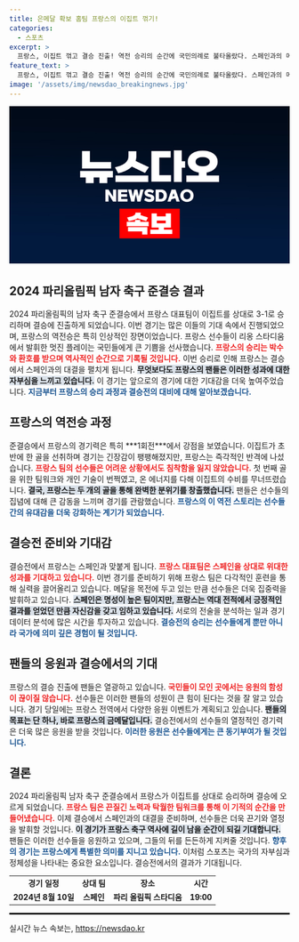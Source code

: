 ```yaml
---
title: 은메달 확보 홈팀 프랑스의 이집트 꺾기!
categories:
  - 스포츠
excerpt: >
  프랑스, 이집트 꺾고 결승 진출! 역전 승리의 순간에 국민의례로 불타올랐다. 스페인과의 메달 대결을 앞둔 프랑스를 응원하자!
feature_text: >
  프랑스, 이집트 꺾고 결승 진출! 역전 승리의 순간에 국민의례로 불타올랐다. 스페인과의 메달 대결을 앞둔 프랑스를 응원하자!
image: '/assets/img/newsdao_breakingnews.jpg'
---
```


<p><img src="/assets/img/newsdao_breakingnews.jpg" alt="firstkoreanews 속보" /></p>

<h2 data-ke-size="size26">2024 파리올림픽 남자 축구 준결승 결과</h2>

<p data-ke-size="size16">2024 파리올림픽의 남자 축구 준결승에서 프랑스 대표팀이 이집트를 상대로 3-1로 승리하며 결승에 진출하게 되었습니다. 이번 경기는 많은 이들의 기대 속에서 진행되었으며, 프랑스의 역전승은 특히 인상적인 장면이었습니다. 프랑스 선수들이 리옹 스타디움에서 발휘한 멋진 플레이는 국민들에게 큰 기쁨을 선사했습니다. <b><span style="color: #ee2323;">프랑스의 승리는 박수와 환호를 받으며 역사적인 순간으로 기록될 것입니다.</span></b> 이번 승리로 인해 프랑스는 결승에서 스페인과의 대결을 펼치게 됩니다. <b><span style="background-color: #21538527;">무엇보다도 프랑스의 팬들은 이러한 성과에 대한 자부심을 느끼고 있습니다.</span></b> 이 경기는 앞으로의 경기에 대한 기대감을 더욱 높여주었습니다. <b><span style="color: #1a5490;">지금부터 프랑스의 승리 과정과 결승전의 대비에 대해 알아보겠습니다.</span></b></p>

<h2>프랑스의 역전승 과정</h2>

<p data-ke-size="size16">준결승에서 프랑스의 경기력은 특히 ***1회전***에서 강점을 보였습니다. 이집트가 초반에 한 골을 선취하며 경기는 긴장감이 팽팽해졌지만, 프랑스는 즉각적인 반격에 나섰습니다. <b><span style="color: #ee2323;">프랑스 팀의 선수들은 어려운 상황에서도 침착함을 잃지 않았습니다.</span></b> 첫 번째 골을 위한 팀워크와 개인 기술이 번쩍였고, 온 에너지를 다해 이집트의 수비를 무너뜨렸습니다. <b><span style="background-color: #21538527;">결국, 프랑스는 두 개의 골을 통해 완벽한 분위기를 창출했습니다.</span></b> 팬들은 선수들의 집념에 대해 큰 감동을 느끼며 경기를 관람했습니다. <b><span style="color: #1a5490;">프랑스의 이 역전 스토리는 선수들 간의 유대감을 더욱 강화하는 계기가 되었습니다.</span></b></p>

<h2>결승전 준비와 기대감</h2>

<p data-ke-size="size16">결승전에서 프랑스는 스페인과 맞붙게 됩니다. <b><span style="color: #ee2323;">프랑스 대표팀은 스페인을 상대로 위대한 성과를 기대하고 있습니다.</span></b> 이번 경기를 준비하기 위해 프랑스 팀은 다각적인 훈련을 통해 실력을 끌어올리고 있습니다. 메달을 목전에 두고 있는 만큼 선수들은 더욱 집중력을 발휘하고 있습니다. <b><span style="background-color: #21538527;">스페인은 명성이 높은 팀이지만, 프랑스는 역대 전적에서 긍정적인 결과를 얻었던 만큼 자신감을 갖고 임하고 있습니다.</span></b> 서로의 전술을 분석하는 일과 경기 데이터 분석에 많은 시간을 투자하고 있습니다. <b><span style="color: #1a5490;">결승전의 승리는 선수들에게 뿐만 아니라 국가에 의미 깊은 경험이 될 것입니다.</span></b></p>

<h2>팬들의 응원과 결승에서의 기대</h2>

<p data-ke-size="size16">프랑스의 결승 진출에 팬들은 열광하고 있습니다. <b><span style="color: #ee2323;">국민들이 모인 곳에서는 응원의 함성이 끊이질 않습니다.</span></b> 선수들은 이러한 팬들의 성원이 큰 힘이 된다는 것을 잘 알고 있습니다. 경기 당일에는 프랑스 전역에서 다양한 응원 이벤트가 계획되고 있습니다. <b><span style="background-color: #21538527;">팬들의 목표는 단 하나, 바로 프랑스의 금메달입니다.</span></b> 결승전에서의 선수들의 열정적인 경기력은 더욱 많은 응원을 받을 것입니다. <b><span style="color: #1a5490;">이러한 응원은 선수들에게는 큰 동기부여가 될 것입니다.</span></b></p>

<h2>결론</h2>

<p data-ke-size="size16">2024 파리올림픽 남자 축구 준결승에서 프랑스가 이집트를 상대로 승리하며 결승에 오르게 되었습니다. <b><span style="color: #ee2323;">프랑스 팀은 끈질긴 노력과 탁월한 팀워크를 통해 이 기적의 순간을 만들어냈습니다.</span></b> 이제 결승에서 스페인과의 대결을 준비하며, 선수들은 더욱 끈기와 열정을 발휘할 것입니다. <b><span style="background-color: #21538527;">이 경기가 프랑스 축구 역사에 길이 남을 순간이 되길 기대합니다.</span></b> 팬들은 이러한 선수들을 응원하고 있으며, 그들의 뒤를 든든하게 지켜줄 것입니다. <b><span style="color: #1a5490;">향후의 경기는 프랑스에게 특별한 의미를 지니고 있습니다.</span></b> 이처럼 스포츠는 국가의 자부심과 정체성을 나타내는 중요한 요소입니다. 결승전에서의 결과가 기대됩니다.</p>

<table style="width: 100%; border-collapse: collapse;">
<tr>
<td style="text-align: center; height: 17px;"><b>경기 일정</b></td>
<td style="text-align: center; height: 17px;"><b>상대 팀</b></td>
<td style="text-align: center; height: 17px;"><b>장소</b></td>
<td style="text-align: center; height: 17px;"><b>시간</b></td>
</tr>
<tr>
<td style="text-align: center; height: 17px;"><b>2024년 8월 10일</b></td>
<td style="text-align: center; height: 17px;"><b>스페인</b></td>
<td style="text-align: center; height: 17px;"><b>파리 올림픽 스타디움</b></td>
<td style="text-align: center; height: 17px;"><b>19:00</b></td>
</tr>
</table>

<hr style="border: 1px solid #000;">
실시간 뉴스 속보는, <a href="https://newsdao.kr" rel="dofollow">https://newsdao.kr</a>


